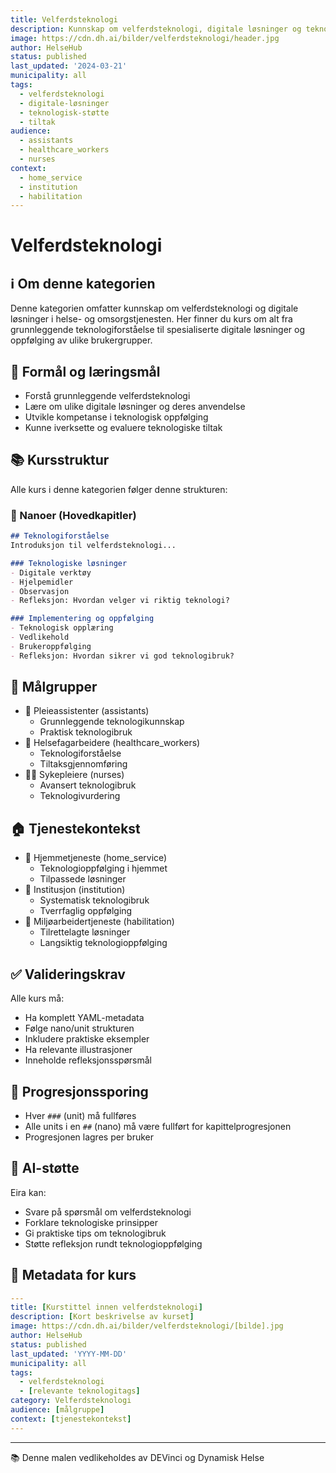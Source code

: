 ```yaml
---
title: Velferdsteknologi
description: Kunnskap om velferdsteknologi, digitale løsninger og teknologisk støtte i helse- og omsorgstjenesten
image: https://cdn.dh.ai/bilder/velferdsteknologi/header.jpg
author: HelseHub
status: published
last_updated: '2024-03-21'
municipality: all
tags:
  - velferdsteknologi
  - digitale-løsninger
  - teknologisk-støtte
  - tiltak
audience:
  - assistants
  - healthcare_workers
  - nurses
context:
  - home_service
  - institution
  - habilitation
---
```


# Velferdsteknologi

## ℹ️ Om denne kategorien
Denne kategorien omfatter kunnskap om velferdsteknologi og digitale løsninger i helse- og omsorgstjenesten. Her finner du kurs om alt fra grunnleggende teknologiforståelse til spesialiserte digitale løsninger og oppfølging av ulike brukergrupper.

## 🎯 Formål og læringsmål
- Forstå grunnleggende velferdsteknologi
- Lære om ulike digitale løsninger og deres anvendelse
- Utvikle kompetanse i teknologisk oppfølging
- Kunne iverksette og evaluere teknologiske tiltak

## 📚 Kursstruktur
Alle kurs i denne kategorien følger denne strukturen:

### 📖 Nanoer (Hovedkapitler)
```md
## Teknologiforståelse
Introduksjon til velferdsteknologi...

### Teknologiske løsninger
- Digitale verktøy
- Hjelpemidler
- Observasjon
- Refleksjon: Hvordan velger vi riktig teknologi?

### Implementering og oppfølging
- Teknologisk opplæring
- Vedlikehold
- Brukeroppfølging
- Refleksjon: Hvordan sikrer vi god teknologibruk?
```

## 👥 Målgrupper
- 👤 Pleieassistenter (assistants)
  * Grunnleggende teknologikunnskap
  * Praktisk teknologibruk
- 👥 Helsefagarbeidere (healthcare_workers)
  * Teknologiforståelse
  * Tiltaksgjennomføring
- 👨‍⚕️ Sykepleiere (nurses)
  * Avansert teknologibruk
  * Teknologivurdering

## 🏠 Tjenestekontekst
- 🏡 Hjemmetjeneste (home_service)
  * Teknologioppfølging i hjemmet
  * Tilpassede løsninger
- 🏥 Institusjon (institution)
  * Systematisk teknologibruk
  * Tverrfaglig oppfølging
- 👥 Miljøarbeidertjeneste (habilitation)
  * Tilrettelagte løsninger
  * Langsiktig teknologioppfølging

## ✅ Valideringskrav
Alle kurs må:
- Ha komplett YAML-metadata
- Følge nano/unit strukturen
- Inkludere praktiske eksempler
- Ha relevante illustrasjoner
- Inneholde refleksjonsspørsmål

## 🔄 Progresjonssporing
- Hver `###` (unit) må fullføres
- Alle units i en `##` (nano) må være fullført for kapittelprogresjonen
- Progresjonen lagres per bruker

## 🤖 AI-støtte
Eira kan:
- Svare på spørsmål om velferdsteknologi
- Forklare teknologiske prinsipper
- Gi praktiske tips om teknologibruk
- Støtte refleksjon rundt teknologioppfølging

## 📝 Metadata for kurs
```yaml
---
title: [Kurstittel innen velferdsteknologi]
description: [Kort beskrivelse av kurset]
image: https://cdn.dh.ai/bilder/velferdsteknologi/[bilde].jpg
author: HelseHub
status: published
last_updated: 'YYYY-MM-DD'
municipality: all
tags:
  - velferdsteknologi
  - [relevante teknologitags]
category: Velferdsteknologi
audience: [målgruppe]
context: [tjenestekontekst]
---
```

---
📚 Denne malen vedlikeholdes av DEVinci og Dynamisk Helse 